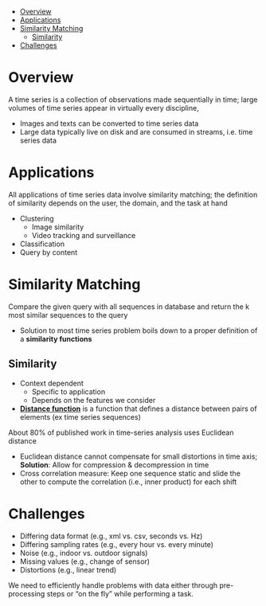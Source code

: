 - [Overview](#overview)
- [Applications](#applications)
- [Similarity Matching](#similarity-matching)
  - [Similarity](#similarity)
- [Challenges](#challenges)

# Overview

A time series is a collection of observations made sequentially in time; large
volumes of time series appear in virtually every discipline,

- Images and texts can be converted to time series data
- Large data typically live on disk and are consumed in streams, i.e. time
  series data

# Applications

All applications of time series data involve similarity matching; the definition
of similarity depends on the user, the domain, and the task at hand

- Clustering
  - Image similarity
  - Video tracking and surveillance
- Classification
- Query by content

# Similarity Matching

Compare the given query with all sequences in database and return the k most
similar sequences to the query

- Solution to most time series problem boils down to a proper definition of a
  **similarity functions**

## Similarity

- Context dependent
  - Specific to application
  - Depends on the features we consider
- [**Distance function**](Distances.ipynb) is a function that defines a distance
  between pairs of elements (ex time series sequences)

About 80% of published work in time-series analysis uses Euclidean distance

- Euclidean distance cannot compensate for small distortions in time axis;
  **Solution**: Allow for compression & decompression in time
- Cross correlation measure: Keep one sequence static and slide the other to
  compute the correlation (i.e., inner product) for each shift

# Challenges

- Differing data format (e.g., xml vs. csv, seconds vs. Hz)
- Differing sampling rates (e.g., every hour vs. every minute)
- Noise (e.g., indoor vs. outdoor signals)
- Missing values (e.g., change of sensor)
- Distortions (e.g., linear trend)

We need to efficiently handle problems with data either through pre-processing
steps or “on the fly” while performing a task.
